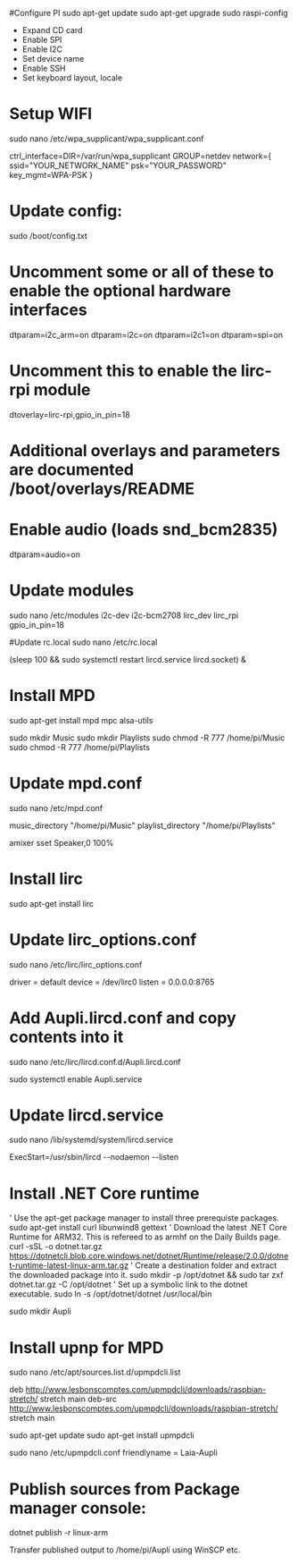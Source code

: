 #Configure PI
sudo apt-get update
sudo apt-get upgrade
sudo raspi-config
- Expand CD card
- Enable SPI
- Enable I2C
- Set device name
- Enable SSH
- Set keyboard layout, locale

# Setup WIFI
sudo nano /etc/wpa_supplicant/wpa_supplicant.conf

ctrl_interface=DIR=/var/run/wpa_supplicant GROUP=netdev
network={
    ssid="YOUR_NETWORK_NAME"
    psk="YOUR_PASSWORD"
    key_mgmt=WPA-PSK
}

# Update config:
sudo /boot/config.txt

# Uncomment some or all of these to enable the optional hardware interfaces
dtparam=i2c_arm=on
dtparam=i2c=on
dtparam=i2c1=on
dtparam=spi=on

# Uncomment this to enable the lirc-rpi module
dtoverlay=lirc-rpi,gpio_in_pin=18

# Additional overlays and parameters are documented /boot/overlays/README

# Enable audio (loads snd_bcm2835)
dtparam=audio=on

# Update modules
sudo nano /etc/modules
i2c-dev
i2c-bcm2708
lirc_dev
lirc_rpi gpio_in_pin=18

#Update rc.local
sudo nano /etc/rc.local

(sleep 100 && sudo systemctl restart lircd.service lircd.socket) &

# Install MPD
sudo apt-get install mpd mpc alsa-utils

sudo mkdir Music
sudo mkdir Playlists
sudo chmod -R 777 /home/pi/Music
sudo chmod -R 777 /home/pi/Playlists

# Update mpd.conf
sudo nano /etc/mpd.conf

music_directory         "/home/pi/Music"
playlist_directory		"/home/pi/Playlists"

amixer sset Speaker,0 100%

# Install lirc
sudo apt-get install lirc

# Update lirc_options.conf
sudo nano /etc/lirc/lirc_options.conf

driver    		= default
device    		= /dev/lirc0
listen          = 0.0.0.0:8765

# Add Aupli.lircd.conf and copy contents into it
sudo nano /etc/lirc/lircd.conf.d/Aupli.lircd.conf

sudo systemctl enable Aupli.service

# Update lircd.service
sudo nano /lib/systemd/system/lircd.service

ExecStart=/usr/sbin/lircd --nodaemon --listen

# Install .NET Core runtime
' Use the apt-get package manager to install three prerequiste packages.
sudo apt-get install curl libunwind8 gettext
' Download the latest .NET Core Runtime for ARM32. This is refereed to as armhf on the Daily Builds page.
curl -sSL -o dotnet.tar.gz https://dotnetcli.blob.core.windows.net/dotnet/Runtime/release/2.0.0/dotnet-runtime-latest-linux-arm.tar.gz 
' Create a destination folder and extract the downloaded package into it.
sudo mkdir -p /opt/dotnet && sudo tar zxf dotnet.tar.gz -C /opt/dotnet
' Set up a symbolic link to the dotnet executable.
sudo ln -s /opt/dotnet/dotnet /usr/local/bin

sudo mkdir Aupli

# Install upnp for MPD
sudo nano /etc/apt/sources.list.d/upmpdcli.list

deb http://www.lesbonscomptes.com/upmpdcli/downloads/raspbian-stretch/ stretch main
deb-src http://www.lesbonscomptes.com/upmpdcli/downloads/raspbian-stretch/ stretch main

sudo apt-get update
sudo apt-get install upmpdcli

sudo nano /etc/upmpdcli.conf
friendlyname = Laia-Aupli

# Publish sources from Package manager console:
dotnet publish -r linux-arm

Transfer published output to /home/pi/Aupli using WinSCP etc.


